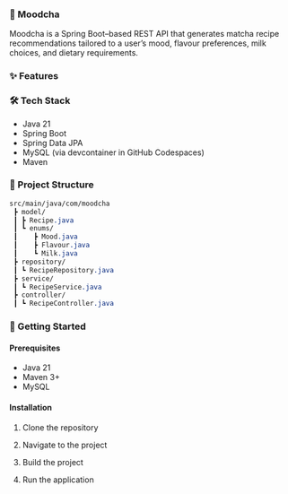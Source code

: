 ### 🍵 Moodcha

Moodcha is a Spring Boot–based REST API that generates matcha recipe recommendations tailored to a user’s mood, flavour preferences, milk choices, and dietary requirements.


### ✨ Features



### 🛠 Tech Stack

* Java 21
* Spring Boot
* Spring Data JPA
* MySQL (via devcontainer in GitHub Codespaces)
* Maven


### 📂 Project Structure
```css
src/main/java/com/moodcha
 ┣ model/
 ┃ ┣ Recipe.java
 ┃ ┗ enums/
 ┃    ┣ Mood.java
 ┃    ┣ Flavour.java
 ┃    ┗ Milk.java
 ┣ repository/
 ┃ ┗ RecipeRepository.java
 ┣ service/
 ┃ ┗ RecipeService.java
 ┣ controller/
 ┃ ┗ RecipeController.java
```

### 🚀 Getting Started

#### Prerequisites 

 * Java 21
 * Maven 3+
 * MySQL

#### Installation

1. Clone the repository

2. Navigate to the project

3. Build the project

4. Run the application
